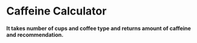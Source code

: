 # Caffeine Calculator

#### It takes number of cups and coffee type and returns amount of caffeine and recommendation.
